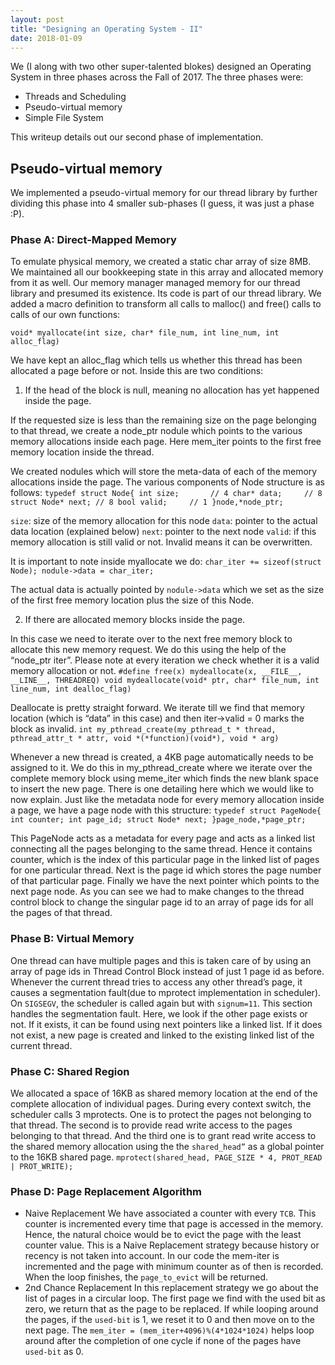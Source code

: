 ```yaml
---
layout: post
title: "Designing an Operating System - II"
date: 2018-01-09
---
```


We (I along with two other super-talented blokes) designed an Operating System in three phases across the Fall of 2017. The three phases were:
* Threads and Scheduling
* Pseudo-virtual memory
* Simple File System

This writeup details out our second phase of implementation.

## Pseudo-virtual memory

We implemented a pseudo-virtual memory for our thread library by further dividing this phase into 4 smaller sub-phases (I guess, it was just a phase :P).

### Phase A: Direct-Mapped Memory

To emulate physical memory, we created a static char array of size 8MB. We maintained all our bookkeeping state in this array and allocated memory from it as well. Our memory manager managed memory for our thread library and presumed its existence. Its code is part of our thread library. We added a macro definition to transform all calls to malloc() and free() calls to calls of our own functions:

`void* myallocate(int size, char* file_num, int line_num, int alloc_flag)`

We have kept an alloc_flag which tells us whether this thread has been allocated a page before or not.
Inside this are two conditions:
1. If the head of the block is null, meaning no allocation has yet happened inside the page.

If the requested size is less than the remaining size on the page belonging to that thread, we create a node_ptr nodule which points to the various memory allocations inside each page. Here mem_iter points to the first free memory location inside the thread. 


We created nodules which will store the meta-data of each of the memory allocations inside the page.
The various components of Node structure is as follows:
`typedef struct Node{
    int size;       // 4
    char* data;     // 8
    struct Node* next; // 8
    bool valid;     // 1
}node,*node_ptr;`

`size`: size of the memory allocation for this node
`data`: pointer to the actual data location (explained below)
`next`: pointer to the next node
`valid`: if this memory allocation is still valid or not. Invalid means it can be overwritten.

It is important to note inside myallocate we do: 
`char_iter += sizeof(struct Node);
nodule->data = char_iter;`

The actual data is actually pointed by `nodule->data` which we set as the size of the first free memory location plus the size of this Node.

2. If there are allocated memory blocks inside the page.

In this case we need to iterate over to the next free memory block to allocate this new memory request. We do this using the help of the “node_ptr iter”. Please note at every iteration we check whether it is a valid memory allocation or not.
`#define free(x) mydeallocate(x, __FILE__, __LINE__, THREADREQ)
void mydeallocate(void* ptr, char* file_num, int line_num, int dealloc_flag)`

Deallocate is pretty straight forward. We iterate till we find that memory location (which is “data” in this case) and then iter->valid = 0 marks the block as invalid. 
`int my_pthread_create(my_pthread_t * thread, pthread_attr_t * attr, void *(*function)(void*), void * arg)`

Whenever a new thread is created, a 4KB page automatically needs to be assigned to it. We do this in my_pthread_create where we iterate over the complete memory block using meme_iter which finds the new blank space to insert the new page. There is one detailing here which we would like to now explain.
Just like the metadata node for every memory allocation inside a page, we have a page node with this structure:
`typedef struct PageNode{
	int counter;
	int page_id;
    struct Node* next;
}page_node,*page_ptr;`

This PageNode acts as a metadata for every page and acts as a linked list connecting all the pages belonging to the same thread. Hence it contains counter, which is the index of this particular page in the linked list of pages for one particular thread. Next is the page id which stores the page number of that particular page. Finally we have the next pointer which points to the next page node.
As you can see we had to make changes to the thread control block to change the singular page id to an array of page ids for all the pages of that thread.

### Phase B: Virtual Memory

One thread can have multiple pages and this is taken care of by using an array of page ids in Thread Control Block instead of just 1 page id as before. Whenever the current thread tries to access any other thread’s page, it causes a segmentation fault(due to mprotect implementation in scheduler). On `SIGSEGV`, the scheduler is called again but with `signum=11`. This section handles the segmentation fault. Here, we look if the other page exists or not. If it exists, it can be found using next pointers like a linked list. If it does not exist, a new page is created and linked to the existing linked list of the current thread.

### Phase C: Shared Region

We allocated a space of 16KB as shared memory location at the end of the complete allocation of individual pages. During every context switch, the scheduler calls 3 mprotects. One is to protect the pages not belonging to that thread. The second is to provide read write access to the pages belonging to that thread. And the third one is to grant read write access to the shared memory allocation using the the `shared_head”` as a global pointer to the 16KB shared page.
`mprotect(shared_head, PAGE_SIZE * 4, PROT_READ | PROT_WRITE);`


### Phase D: Page Replacement Algorithm

- Naive Replacement
	We have associated a counter with every `TCB`. This counter is incremented every time that page is accessed in the memory. Hence, the natural choice would be to evict the page with the least counter value. This is a Naive Replacement strategy because history or recency is not taken into account. In our code the mem-iter is incremented and the page with minimum counter as of then is recorded. When the loop finishes, the `page_to_evict` will be returned.
- 2nd Chance Replacement
	In this replacement strategy we go about the list of pages in a circular loop. The first page we find with the used bit as zero, we return that as the page to be replaced. If while looping around the pages, if the `used-bit` is 1, we reset it to 0 and then move on to the next page. The `mem_iter = (mem_iter+4096)%(4*1024*1024)` helps loop around after the completion of one cycle if none of the pages have `used-bit` as 0.
